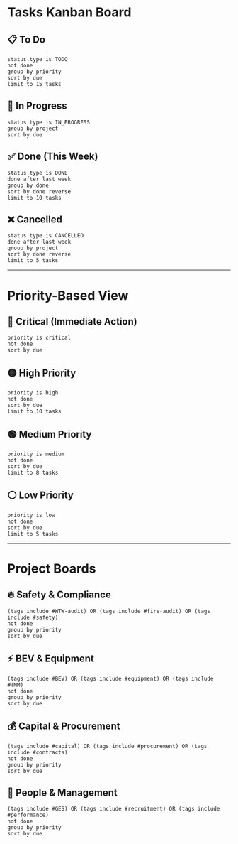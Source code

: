 # Tasks Kanban Board

## 📋 To Do
```tasks
status.type is TODO
not done
group by priority
sort by due
limit to 15 tasks
```

## 🔄 In Progress
```tasks
status.type is IN_PROGRESS
group by project
sort by due
```

## ✅ Done (This Week)
```tasks
status.type is DONE
done after last week
group by done
sort by done reverse
limit to 10 tasks
```

## ❌ Cancelled
```tasks
status.type is CANCELLED
done after last week
group by project
sort by done reverse
limit to 5 tasks
```

---

# Priority-Based View

## 🔴 Critical (Immediate Action)
```tasks
priority is critical
not done
sort by due
```

## 🟡 High Priority
```tasks
priority is high
not done
sort by due
limit to 10 tasks
```

## 🟢 Medium Priority
```tasks
priority is medium
not done
sort by due
limit to 8 tasks
```

## ⚪ Low Priority
```tasks
priority is low
not done
sort by due
limit to 5 tasks
```

---

# Project Boards

## 🔥 Safety & Compliance
```tasks
(tags include #WTW-audit) OR (tags include #fire-audit) OR (tags include #safety)
not done
group by priority
sort by due
```

## ⚡ BEV & Equipment
```tasks
(tags include #BEV) OR (tags include #equipment) OR (tags include #TMM)
not done
group by priority
sort by due
```

## 💰 Capital & Procurement
```tasks
(tags include #capital) OR (tags include #procurement) OR (tags include #contracts)
not done
group by priority
sort by due
```

## 👥 People & Management
```tasks
(tags include #GES) OR (tags include #recruitment) OR (tags include #performance)
not done
group by priority
sort by due
```
